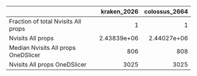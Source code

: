 |                                     |    kraken_2026 |   colossus_2664 |
|:------------------------------------|---------------:|----------------:|
| Fraction of total Nvisits All props |    1           |     1           |
| Nvisits All props                   |    2.43839e+06 |     2.44027e+06 |
| Median Nvisits All props OneDSlicer |  806           |   808           |
| Nvisits All props OneDSlicer        | 3025           |  3025           |
